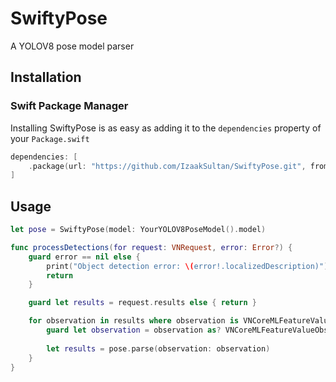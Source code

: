 # SwiftyPose

A YOLOV8 pose model parser

## Installation
### Swift Package Manager
Installing SwiftyPose is as easy as adding it to the `dependencies` property of your `Package.swift`

```swift
dependencies: [
    .package(url: "https://github.com/IzaakSultan/SwiftyPose.git", from "0.0.4")
]
```

## Usage

```swift
let pose = SwiftyPose(model: YourYOLOV8PoseModel().model)

func processDetections(for request: VNRequest, error: Error?) {
    guard error == nil else {
        print("Object detection error: \(error!.localizedDescription)")
        return
    }

    guard let results = request.results else { return }

    for observation in results where observation is VNCoreMLFeatureValueObservation {
        guard let observation = observation as? VNCoreMLFeatureValueObservation else { continue }
        
        let results = pose.parse(observation: observation)
    }
}
```
